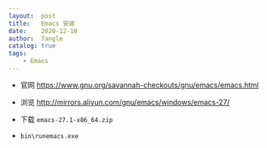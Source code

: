 ```yaml
---
layout:  post
title:   Emacs 安装
date:    2020-12-18
author:  Tangle
catalog: true
tags:
    - Emacs
---
```


- 官网 <https://www.gnu.org/savannah-checkouts/gnu/emacs/emacs.html>

- 浏览 <http://mirrors.aliyun.com/gnu/emacs/windows/emacs-27/>

- 下载 `emacs-27.1-x86_64.zip`

- `bin\runemacs.exe`

